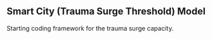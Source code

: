 ## Smart City (Trauma Surge Threshold) Model

Starting coding framework for the trauma surge capacity.
